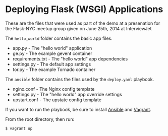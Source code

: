 # Deploying Flask (WSGI) Applications

These are the files that were used as part of the demo at a presenation for the Flask-NYC meetup group given on June 25th, 2014 at InterviewJet

The `hello_world` folder contains the basic app files.

* app.py - The "hello world" application
* ge.py - The example gevent container
* requirements.txt - The "hello world" app dependencies
* settings.py - The default app settings
* tor.py - The example Tornado container

The `ansible` folder contains the files used by the `deploy.yaml` playbook.

* nginx.conf - The Nginx config template
* settings.py - The "hello world" app override settings
* upstart.conf - The upstate config template

If you want to run the playbook, be sure to install [Ansible](http://www.ansible.com) and [Vagrant](http://www.vagrantup.com).

From the root directory, then run:

    $ vagrant up
